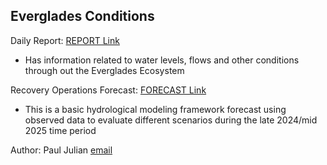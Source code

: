 
## Everglades Conditions

Daily Report: [REPORT
Link](https://swampthingecology.org/EvergladesConditions/report/REPORT.html)

- Has information related to water levels, flows and other conditions
  through out the Everglades Ecosystem

Recovery Operations Forecast: [FORECAST
Link](https://swampthingecology.org/EvergladesConditions/report/LOK_RecoveryOps.html)

- This is a basic hydrological modeling framework forecast using
  observed data to evaluate different scenarios during the late 2024/mid
  2025 time period

Author: Paul Julian [email](mailto:pjulian@evergladesfoundation.org)

